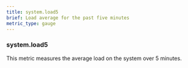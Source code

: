 ```yaml
---
title: system.load5
brief: Load average for the past five minutes
metric_type: gauge
---
```

### system.load5

This metric measures the average load on the system over 5 minutes.